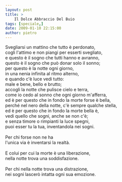 ```yaml
---
layout: post
title: >
    Il Dolce Abbraccio Del Buio
tags: [speciale,]
date: 2009-01-10 22:15:00
author: pietro
---
```

Svegliarsi un mattino che tutto è perdonato,<br/>cogli l'attimo e non piangi per esserti svegliato,<br/>e questo è il sogno che tutti hanno e avranno,<br/>questo è il sogno che può donar solo il sonno;<br/>per questo è la notte ogni giorno,<br/>in una nenia infinita al ritmo alterno,<br/>e quando c'è luce vedi tutto:<br/>male e bene, bello e brutto;<br/>accogli la notte che pulisce cielo e terra,<br/>come io cedo al sonno che ogni giorno m'afferra,<br/>ed è per questo che in fondo la morte forse è bella,<br/>perché nel nero della notte, c'è sempre qualche stella,<br/>ed è per questo che in fondo la morte bella è,<br/>vedi quello che sogni, anche se non c'è;<br/>e senza timore o rimpianti la luce spegni,<br/>puoi esser tu la tua, inventandola nei sogni.<br/><br/>Per chi forse non ne ha<br/>l'unica via è inventarsi la realtà.<br/><br/>E colui per cui la morte è una liberazione,<br/>nella notte trova una soddisfazione.<br/><br/>Per chi nella notte trova una distrazione,<br/>nei sogni lascerò intatta ogni sua emozione.
